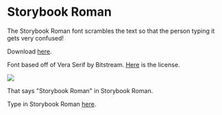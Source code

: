 # Storybook Roman

The Storybook Roman font scrambles the text so that the person typing it gets very confused!

Download [here](https://github.com/aarikpokras/StorybookRoman/releases/).

Font based off of Vera Serif by Bitstream. [Here](https://www.fontsquirrel.com/license/bitstream-vera-serif) is the license.

<img src = "https://i.ibb.co/1RbTj83/image.png" />

That says "Storybook Roman" in Storybook Roman.

Type in Storybook Roman [here](https://codepen.io/my-tech/full/VwrQxKK).
